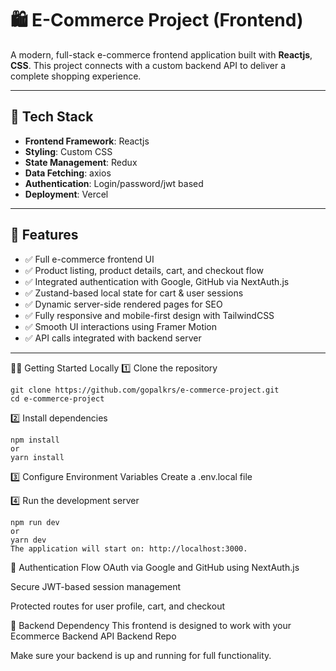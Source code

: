 # 🛍️ E-Commerce Project (Frontend)

A modern, full-stack e-commerce frontend application built with **Reactjs**, **CSS**. This project connects with a custom backend API to deliver a complete shopping experience.

---

## 🚀 Tech Stack

- **Frontend Framework**: Reactjs
- **Styling**: Custom CSS
- **State Management**: Redux
- **Data Fetching**: axios
- **Authentication**: Login/password/jwt based
- **Deployment**: Vercel

---

## 🎯 Features

- ✅ Full e-commerce frontend UI
- ✅ Product listing, product details, cart, and checkout flow
- ✅ Integrated authentication with Google, GitHub via NextAuth.js
- ✅ Zustand-based local state for cart & user sessions
- ✅ Dynamic server-side rendered pages for SEO
- ✅ Fully responsive and mobile-first design with TailwindCSS
- ✅ Smooth UI interactions using Framer Motion
- ✅ API calls integrated with backend server
---

🏃‍♂️ Getting Started Locally
1️⃣ Clone the repository
```
git clone https://github.com/gopalkrs/e-commerce-project.git
cd e-commerce-project
```
2️⃣ Install dependencies
```
npm install
or
yarn install
```
3️⃣ Configure Environment Variables
Create a .env.local file 

4️⃣ Run the development server
```
npm run dev
or
yarn dev
The application will start on: http://localhost:3000.
```

🔐 Authentication Flow
OAuth via Google and GitHub using NextAuth.js

Secure JWT-based session management

Protected routes for user profile, cart, and checkout

🔧 Backend Dependency
This frontend is designed to work with your Ecommerce Backend API
Backend Repo

Make sure your backend is up and running for full functionality.

